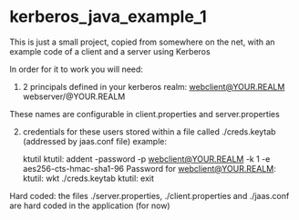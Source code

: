 # kerberos_java_example_1
This is just a small project, copied from somewhere on the net, with an example code of a client and a server using Kerberos

In order for it to work you will need:

1) 2 principals defined in your kerberos realm:
webclient@YOUR.REALM
webserver/<hostname>@YOUR.REALM

These names are configurable in client.properties and server.properties

2) credentials for these users stored within a file called ./creds.keytab (addressed by jaas.conf file)
example:

    ktutil
    ktutil:  addent -password -p webclient@YOUR.REALM -k 1 -e aes256-cts-hmac-sha1-96
    Password for webclient@YOUR.REALM: 
    ktutil:  wkt ./creds.keytab
    ktutil:  exit

Hard coded:
the files ./server.properties, ./client.properties and ./jaas.conf are hard coded in the application (for now)


